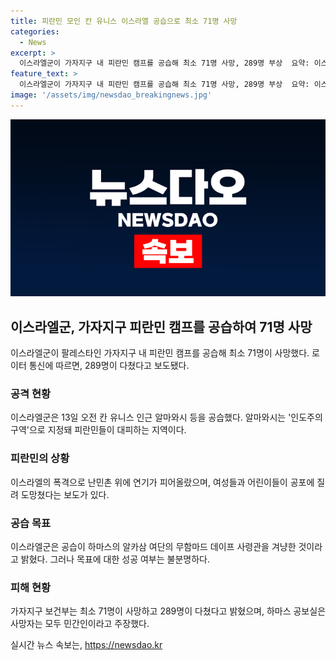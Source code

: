 ```yaml
---
title: 피란민 모인 칸 유니스 이스라엘 공습으로 최소 71명 사망
categories:
  - News
excerpt: >
  이스라엘군이 가자지구 내 피란민 캠프를 공습해 최소 71명 사망, 289명 부상  요약: 이스라엘군이 가자지구 내 피란민 캠프를 공습, 최소 71명 사망, 289명 부상. 인근 알마와시 등을 공격하며 피란민들이 공포에 질려 도망침. 이번 공습은 하마스의 군사조직 알카삼 여단의 사령관을 겨냥한 것으로 알려졌으며 민간인 사상자 발생에 대한 이스라엘군의 자체 조사가 이뤄지고 있음.
feature_text: >
  이스라엘군이 가자지구 내 피란민 캠프를 공습해 최소 71명 사망, 289명 부상  요약: 이스라엘군이 가자지구 내 피란민 캠프를 공습, 최소 71명 사망, 289명 부상. 인근 알마와시 등을 공격하며 피란민들이 공포에 질려 도망침. 이번 공습은 하마스의 군사조직 알카삼 여단의 사령관을 겨냥한 것으로 알려졌으며 민간인 사상자 발생에 대한 이스라엘군의 자체 조사가 이뤄지고 있음.
image: '/assets/img/newsdao_breakingnews.jpg'
---
```


<p><img src="/assets/img/newsdao_breakingnews.jpg" alt="flaretime 속보" /></p>

<h2 data-ke-size="size26">이스라엘군, 가자지구 피란민 캠프를 공습하여 71명 사망</h2>

<p data-ke-size="size16">이스라엘군이 팔레스타인 가자지구 내 피란민 캠프를 공습해 최소 71명이 사망했다. 로이터 통신에 따르면, 289명이 다쳤다고 보도됐다.</p>

<h3>공격 현황</h3>

<p data-ke-size="size16">이스라엘군은 13일 오전 칸 유니스 인근 알마와시 등을 공습했다. 알마와시는 '인도주의 구역'으로 지정돼 피란민들이 대피하는 지역이다.</p>

<h3>피란민의 상황</h3>

<p data-ke-size="size16">이스라엘의 폭격으로 난민촌 위에 연기가 피어올랐으며, 여성들과 어린이들이 공포에 질려 도망쳤다는 보도가 있다.</p>

<h3>공습 목표</h3>

<p data-ke-size="size16">이스라엘군은 공습이 하마스의 알카삼 여단의 무함마드 데이프 사령관을 겨냥한 것이라고 밝혔다. 그러나 목표에 대한 성공 여부는 불분명하다.</p>

<h3>피해 현황</h3>

<p data-ke-size="size16">가자지구 보건부는 최소 71명이 사망하고 289명이 다쳤다고 밝혔으며, 하마스 공보실은 사망자는 모두 민간인이라고 주장했다.</p>
실시간 뉴스 속보는, <a href="https://newsdao.kr" rel="dofollow">https://newsdao.kr</a>


